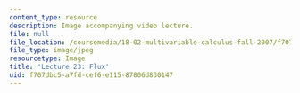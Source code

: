 ```yaml
---
content_type: resource
description: Image accompanying video lecture.
file: null
file_location: /coursemedia/18-02-multivariable-calculus-fall-2007/f707dbc5a7fdcef6e11587806d830147_23.jpg
file_type: image/jpeg
resourcetype: Image
title: 'Lecture 23: Flux'
uid: f707dbc5-a7fd-cef6-e115-87806d830147
---
```

